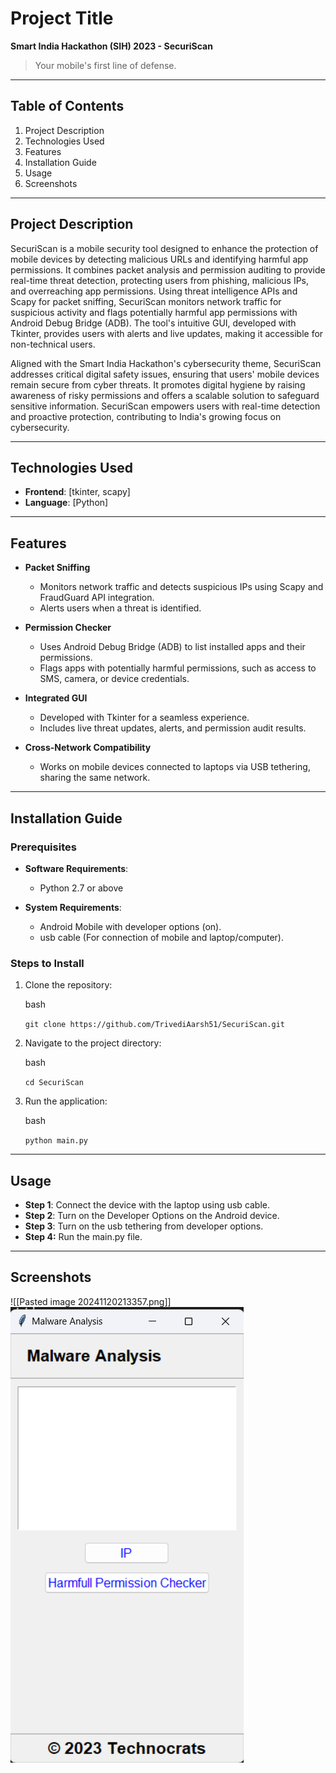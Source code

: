 # Project Title

**Smart India Hackathon (SIH) 2023 - SecuriScan**

>Your mobile's first line of defense.

---

## Table of Contents

1. Project Description
2. Technologies Used
3. Features
4. Installation Guide
5. Usage
6. Screenshots


---

## Project Description

SecuriScan is a mobile security tool designed to enhance the protection of mobile devices by detecting malicious URLs and identifying harmful app permissions. It combines packet analysis and permission auditing to provide real-time threat detection, protecting users from phishing, malicious IPs, and overreaching app permissions. Using threat intelligence APIs and Scapy for packet sniffing, SecuriScan monitors network traffic for suspicious activity and flags potentially harmful app permissions with Android Debug Bridge (ADB). The tool's intuitive GUI, developed with Tkinter, provides users with alerts and live updates, making it accessible for non-technical users.

Aligned with the Smart India Hackathon's cybersecurity theme, SecuriScan addresses critical digital safety issues, ensuring that users' mobile devices remain secure from cyber threats. It promotes digital hygiene by raising awareness of risky permissions and offers a scalable solution to safeguard sensitive information. SecuriScan empowers users with real-time detection and proactive protection, contributing to India's growing focus on cybersecurity.

---

## Technologies Used

- **Frontend**: [tkinter, scapy]
- **Language**: [Python]

---

## Features

- **Packet Sniffing**
    - Monitors network traffic and detects suspicious IPs using Scapy and FraudGuard API integration.
    - Alerts users when a threat is identified.
    
- **Permission Checker**
    - Uses Android Debug Bridge (ADB) to list installed apps and their permissions.
    - Flags apps with potentially harmful permissions, such as access to SMS, camera, or device credentials.
    
- **Integrated GUI**
     - Developed with Tkinter for a seamless experience.
    - Includes live threat updates, alerts, and permission audit results.

- **Cross-Network Compatibility**
    - Works on mobile devices connected to laptops via USB tethering, sharing the same network.

---

## Installation Guide

### Prerequisites

- **Software Requirements**:

    - Python 2.7 or above
    
- **System Requirements**:
    - Android Mobile with developer options (on).
    - usb cable (For connection of mobile and laptop/computer).

### Steps to Install

1. Clone the repository:
    
    bash
    
    `git clone https://github.com/TrivediAarsh51/SecuriScan.git`


1. Navigate to the project directory:
    
    bash
      
    `cd SecuriScan`


3.  Run the application:
    
    bash        
    
    `python main.py`
    

---

## Usage

- **Step 1**:  Connect the device with the laptop using usb cable.
- **Step 2**: Turn on the Developer Options on the Android device.
- **Step 3**: Turn on the usb tethering from developer options.
- **Step 4:** Run the main.py file.

---

## Screenshots

![[Pasted image 20241120213357.png]]
![alt text](image.png)
